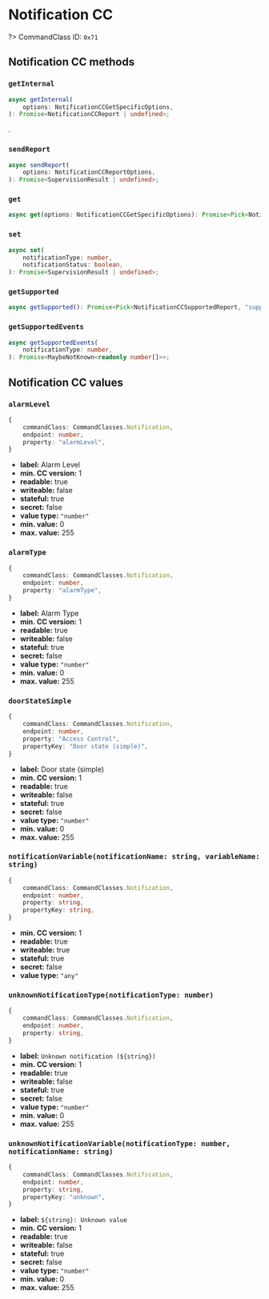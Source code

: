 # Notification CC

?> CommandClass ID: `0x71`

## Notification CC methods

### `getInternal`

```ts
async getInternal(
	options: NotificationCCGetSpecificOptions,
): Promise<NotificationCCReport | undefined>;
```

.

### `sendReport`

```ts
async sendReport(
	options: NotificationCCReportOptions,
): Promise<SupervisionResult | undefined>;
```

### `get`

```ts
async get(options: NotificationCCGetSpecificOptions): Promise<Pick<NotificationCCReport, "notificationStatus" | "notificationEvent" | "alarmLevel" | "zensorNetSourceNodeId" | "eventParameters" | "sequenceNumber"> | undefined>;
```

### `set`

```ts
async set(
	notificationType: number,
	notificationStatus: boolean,
): Promise<SupervisionResult | undefined>;
```

### `getSupported`

```ts
async getSupported(): Promise<Pick<NotificationCCSupportedReport, "supportsV1Alarm" | "supportedNotificationTypes"> | undefined>;
```

### `getSupportedEvents`

```ts
async getSupportedEvents(
	notificationType: number,
): Promise<MaybeNotKnown<readonly number[]>>;
```

## Notification CC values

### `alarmLevel`

```ts
{
	commandClass: CommandClasses.Notification,
	endpoint: number,
	property: "alarmLevel",
}
```

- **label:** Alarm Level
- **min. CC version:** 1
- **readable:** true
- **writeable:** false
- **stateful:** true
- **secret:** false
- **value type:** `"number"`
- **min. value:** 0
- **max. value:** 255

### `alarmType`

```ts
{
	commandClass: CommandClasses.Notification,
	endpoint: number,
	property: "alarmType",
}
```

- **label:** Alarm Type
- **min. CC version:** 1
- **readable:** true
- **writeable:** false
- **stateful:** true
- **secret:** false
- **value type:** `"number"`
- **min. value:** 0
- **max. value:** 255

### `doorStateSimple`

```ts
{
	commandClass: CommandClasses.Notification,
	endpoint: number,
	property: "Access Control",
	propertyKey: "Door state (simple)",
}
```

- **label:** Door state (simple)
- **min. CC version:** 1
- **readable:** true
- **writeable:** false
- **stateful:** true
- **secret:** false
- **value type:** `"number"`
- **min. value:** 0
- **max. value:** 255

### `notificationVariable(notificationName: string, variableName: string)`

```ts
{
	commandClass: CommandClasses.Notification,
	endpoint: number,
	property: string,
	propertyKey: string,
}
```

- **min. CC version:** 1
- **readable:** true
- **writeable:** true
- **stateful:** true
- **secret:** false
- **value type:** `"any"`

### `unknownNotificationType(notificationType: number)`

```ts
{
	commandClass: CommandClasses.Notification,
	endpoint: number,
	property: string,
}
```

- **label:** `Unknown notification (${string})`
- **min. CC version:** 1
- **readable:** true
- **writeable:** false
- **stateful:** true
- **secret:** false
- **value type:** `"number"`
- **min. value:** 0
- **max. value:** 255

### `unknownNotificationVariable(notificationType: number, notificationName: string)`

```ts
{
	commandClass: CommandClasses.Notification,
	endpoint: number,
	property: string,
	propertyKey: "unknown",
}
```

- **label:** `${string}: Unknown value`
- **min. CC version:** 1
- **readable:** true
- **writeable:** false
- **stateful:** true
- **secret:** false
- **value type:** `"number"`
- **min. value:** 0
- **max. value:** 255
